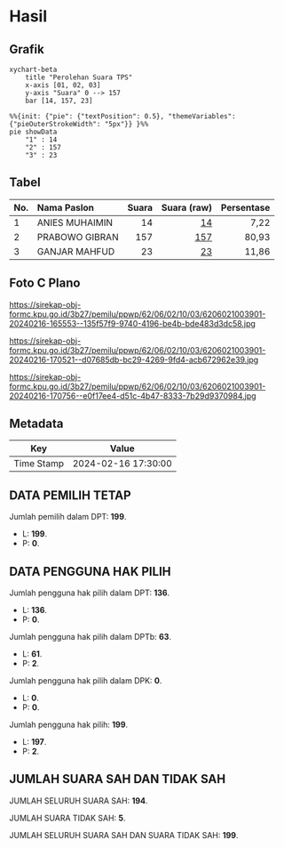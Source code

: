 # Hasil

## Grafik

```mermaid
xychart-beta
    title "Perolehan Suara TPS"
    x-axis [01, 02, 03]
    y-axis "Suara" 0 --> 157
    bar [14, 157, 23]
```

```mermaid
%%{init: {"pie": {"textPosition": 0.5}, "themeVariables": {"pieOuterStrokeWidth": "5px"}} }%%
pie showData
    "1" : 14
    "2" : 157
    "3" : 23
```

## Tabel

| No. | Nama Paslon    | Suara | Suara (raw) | Persentase |
|:--- |:-------------- | -----:| -----------:| ----------:|
| 1   | ANIES MUHAIMIN | 14    | [14][p-1]   | 7,22       |
| 2   | PRABOWO GIBRAN | 157   | [157][p-2]  | 80,93      |
| 3   | GANJAR MAHFUD  | 23    | [23][p-3]   | 11,86      |


[p-1]: https://github.com/gigit-pemilu/pemilu-2024-62-kalimantan-tengah/blob/main/pilpres/hitung-suara/sub/62-kalimantan-tengah/sub/06-katingan/sub/02-katingan-hilir/sub/1003-kasongan-baru/sub/901-tps/sub/paslon-1.txt
[p-2]: https://github.com/gigit-pemilu/pemilu-2024-62-kalimantan-tengah/blob/main/pilpres/hitung-suara/sub/62-kalimantan-tengah/sub/06-katingan/sub/02-katingan-hilir/sub/1003-kasongan-baru/sub/901-tps/sub/paslon-2.txt
[p-3]: https://github.com/gigit-pemilu/pemilu-2024-62-kalimantan-tengah/blob/main/pilpres/hitung-suara/sub/62-kalimantan-tengah/sub/06-katingan/sub/02-katingan-hilir/sub/1003-kasongan-baru/sub/901-tps/sub/paslon-3.txt

## Foto C Plano

https://sirekap-obj-formc.kpu.go.id/3b27/pemilu/ppwp/62/06/02/10/03/6206021003901-20240216-165553--135f57f9-9740-4196-be4b-bde483d3dc58.jpg

https://sirekap-obj-formc.kpu.go.id/3b27/pemilu/ppwp/62/06/02/10/03/6206021003901-20240216-170521--d07685db-bc29-4269-9fd4-acb672962e39.jpg

https://sirekap-obj-formc.kpu.go.id/3b27/pemilu/ppwp/62/06/02/10/03/6206021003901-20240216-170756--e0f17ee4-d51c-4b47-8333-7b29d9370984.jpg


## Metadata

| Key        | Value               |
| ---------- | ------------------- |
| Time Stamp | 2024-02-16 17:30:00 |


## DATA PEMILIH TETAP

Jumlah pemilih dalam DPT: **199**.
 * L: **199**.
 * P: **0**.

## DATA PENGGUNA HAK PILIH

Jumlah pengguna hak pilih dalam DPT: **136**.
 * L: **136**.
 * P: **0**.

Jumlah pengguna hak pilih dalam DPTb: **63**.
 * L: **61**.
 * P: **2**.

Jumlah pengguna hak pilih dalam DPK: **0**.
 * L: **0**.
 * P: **0**.

Jumlah pengguna hak pilih: **199**.
 * L: **197**.
 * P: **2**.

## JUMLAH SUARA SAH DAN TIDAK SAH

JUMLAH SELURUH SUARA SAH: **194**.

JUMLAH SUARA TIDAK SAH: **5**.

JUMLAH SELURUH SUARA SAH DAN SUARA TIDAK SAH: **199**.


